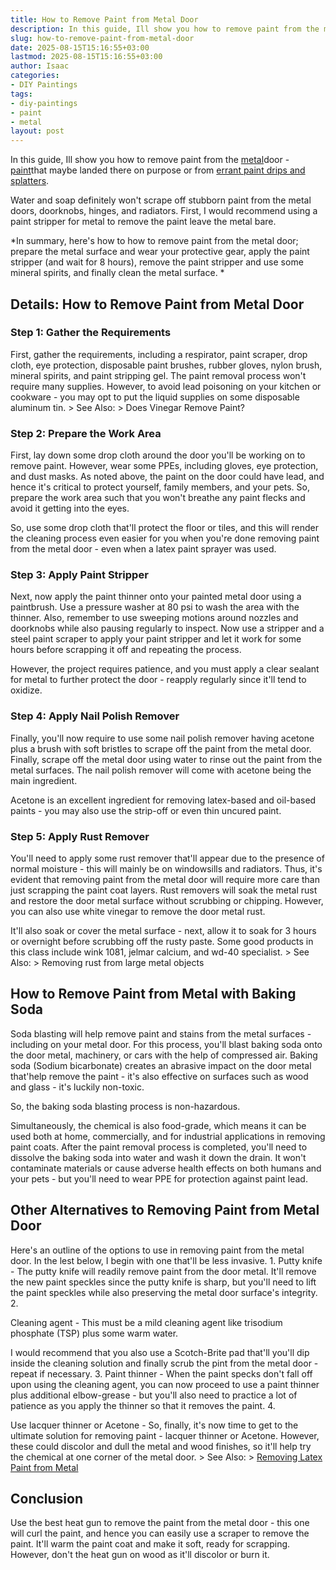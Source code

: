 ```yaml
---
title: How to Remove Paint from Metal Door
description: In this guide, Ill show you how to remove paint from the metal door
slug: how-to-remove-paint-from-metal-door
date: 2025-08-15T15:16:55+03:00
lastmod: 2025-08-15T15:16:55+03:00
author: Isaac
categories:
- DIY Paintings
tags:
- diy-paintings
- paint
- metal
layout: post
---
```

In this guide, Ill show you how to remove paint from the [metal](https://pestpolicy.com/can-you-use-acrylic-paint-on-metal/)door - [paint](https://pestpolicy.com/how-to-remove-paint-from-metal-railing/)that maybe landed there on purpose or from [errant paint drips and splatters](https://www.artcons.udel.edu/mitra/Documents/MITRA_Mediums_and_Additives.pdf).

Water and soap definitely won't scrape off stubborn paint from the metal doors, doorknobs, hinges, and radiators. First, I would recommend using a paint stripper for metal to remove the paint leave the metal bare.

*In summary, here's how to how to remove paint from the metal door; prepare the metal surface and wear your protective gear, apply the paint stripper (and wait for 8 hours), remove the paint stripper and use some mineral spirits, and finally clean the metal surface. *

##  Details: How to Remove Paint from Metal Door

###  Step 1: Gather the Requirements

First, gather the requirements, including a respirator, paint scraper, drop cloth, eye protection, disposable paint brushes, rubber gloves, nylon brush, mineral spirits, and paint stripping gel. The paint removal process won't require many supplies. However, to avoid lead poisoning on your kitchen or cookware - you may opt to put the liquid supplies on some disposable aluminum tin. > See Also: > Does Vinegar Remove Paint?

###  Step 2: Prepare the Work Area

First, lay down some drop cloth around the door you'll be working on to remove paint. However, wear some PPEs, including gloves, eye protection, and dust masks. As noted above, the paint on the door could have lead, and hence it's critical to protect yourself, family members, and your pets. So, prepare the work area such that you won't breathe any paint flecks and avoid it getting into the eyes.

So, use some drop cloth that'll protect the floor or tiles, and this will render the cleaning process even easier for you when you're done removing paint from the metal door - even when a latex paint sprayer was used.

###  Step 3: Apply Paint Stripper

Next, now apply the paint thinner onto your painted metal door using a paintbrush. Use a pressure washer at 80 psi to wash the area with the thinner. Also, remember to use sweeping motions around nozzles and doorknobs while also pausing regularly to inspect. Now use a stripper and a steel paint scraper to apply your paint stripper and let it work for some hours before scrapping it off and repeating the process.

However, the project requires patience, and you must apply a clear sealant for metal to further protect the door - reapply regularly since it'll tend to oxidize.

###  Step 4: Apply Nail Polish Remover

Finally, you'll now require to use some nail polish remover having acetone plus a brush with soft bristles to scrape off the paint from the metal door. Finally, scrape off the metal door using water to rinse out the paint from the metal surfaces. The nail polish remover will come with acetone being the main ingredient.

Acetone is an excellent ingredient for removing latex-based and oil-based paints - you may also use the strip-off or even thin uncured paint.

###  Step 5: Apply Rust Remover

You'll need to apply some rust remover that'll appear due to the presence of normal moisture - this will mainly be on windowsills and radiators. Thus, it's evident that removing paint from the metal door will require more care than just scrapping the paint coat layers. Rust removers will soak the metal rust and restore the door metal surface without scrubbing or chipping. However, you can also use white vinegar to remove the door metal rust.

It'll also soak or cover the metal surface - next, allow it to soak for 3 hours or overnight before scrubbing off the rusty paste. Some good products in this class include wink 1081, jelmar calcium, and wd-40 specialist. > See Also: > Removing rust from large metal objects

##  How to Remove Paint from Metal with Baking Soda

Soda blasting will help remove paint and stains from the metal surfaces - including on your metal door. For this process, you'll blast baking soda onto the door metal, machinery, or cars with the help of compressed air. Baking soda (Sodium bicarbonate) creates an abrasive impact on the door metal that'help remove the paint - it's also effective on surfaces such as wood and glass - it's luckily non-toxic.

So, the baking soda blasting process is non-hazardous.

Simultaneously, the chemical is also food-grade, which means it can be used both at home, commercially, and for industrial applications in removing paint coats. After the paint removal process is completed, you'll need to dissolve the baking soda into water and wash it down the drain. It won't contaminate materials or cause adverse health effects on both humans and your pets - but you'll need to wear PPE for protection against paint lead.

##  Other Alternatives to Removing Paint from Metal Door

Here's an outline of the options to use in removing paint from the metal door. In the lest below, I begin with one that'll be less invasive. 1. Putty knife - The putty knife will readily remove paint from the door metal. It'll remove the new paint speckles since the putty knife is sharp, but you'll need to lift the paint speckles while also preserving the metal door surface's integrity. 2.

Cleaning agent - This must be a mild cleaning agent like trisodium phosphate (TSP) plus some warm water.

I would recommend that you also use a Scotch-Brite pad that'll you'll dip inside the cleaning solution and finally scrub the pint from the metal door - repeat if necessary. 3. Paint thinner - When the paint specks don't fall off upon using the cleaning agent, you can now proceed to use a paint thinner plus additional elbow-grease - but you'll also need to practice a lot of patience as you apply the thinner so that it removes the paint. 4.

Use lacquer thinner or Acetone - So, finally, it's now time to get to the ultimate solution for removing paint - lacquer thinner or Acetone. However, these could discolor and dull the metal and wood finishes, so it'll help try the chemical at one corner of the metal door. > See Also: > [Removing Latex Paint from Metal](https://pestpolicy.com/how-to-remove-latex-paint-from-metal/)

##  Conclusion

Use the best heat gun to remove the paint from the metal door - this one will curl the paint, and hence you can easily use a scraper to remove the paint. It'll warm the paint coat and make it soft, ready for scrapping. However, don't the heat gun on wood as it'll discolor or burn it.
